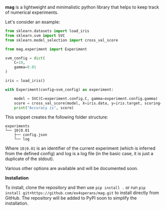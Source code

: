 **mag** is a lightweight and minimalistic python library that helps to keep track of numerical experiments.

Let's consider an example:
``` python
from sklearn.datasets import load_iris
from sklearn.svm import SVC
from sklearn.model_selection import cross_val_score

from mag.experiment import Experiment

svm_config = dict(
    C=10,
    gamma=0.01
)

iris = load_iris()

with Experiment(config=svm_config) as experiment:

    model = SVC(C=experiment.config.C, gamma=experiment.config.gamma)
    score = cross_val_score(model, X=iris.data, y=iris.target, scoring="accuracy").mean()
    print("Accuracy is", score)
```
This snippet creates the following folder structure:
```
experiments
└── 10|0.01
    ├── config.json
    └── log
```

Where ```10|0.01``` is an identifier of the current experiment (which is inferred from the defined config) and log
is a log file (in the basic case, it is just a duplicate of the stdout).

Various other options are available and will be documented soon.

**Installation**

To install, clone the repository and then use ```pip install .``` or run ```pip install git+https://github.com/ex4sperans/mag.git``` to install directly from GitHub. The repository will be added to PyPI soon to simplify the installation.
